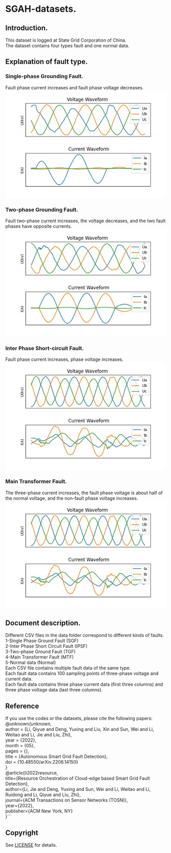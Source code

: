 # SGAH-datasets.
## Introduction.
This dataset is logged at State Grid Corporation of China.  
The dataset contains four types fault and one normal data.  

## Explanation of fault type.
### Single-phase Grounding Fault.  
Fault phase current increases and fault phase voltage decreases.  
![SGF](/images/SGF.jpg)
### Two-phase Grounding Fault.  
Fault two-phase current increases, the voltage decreases, and the two fault phases have opposite currents.  
![TGF](/images/TPF.jpg)  
### Inter Phase Short-circuit Fault.  
Fault phase current increases, phase voltage increases.  
![TGF](/images/IPSF.jpg)    
### Main Transformer Fault.  
The three-phase current increases, the fault phase voltage is about half of the normal voltage, and the non-fault phase voltage increases.  
![MTF](/images/IPSF.jpg)  
## Document description.  
Different CSV files in the data folder correspond to different kinds of faults.       
      1-Single Phase Ground Fault (SGF)     
      2-Inter Phase Short Circuit Fault (IPSF)     
      3-Two-phase Ground Fault (TGF)      
      4-Main Transformer Fault (MTF)      
      5-Normal data (Normal)    
Each CSV file contains multiple fault data of the same type.  
Each fault data contains 100 sampling points of three-phase voltage and current data.  
Each fault data contains three phase current data (first three columns) and three phase voltage data (last three columns).   

## Reference
If you use the codes or the datasets, please cite the following papers:   
      @unknown{unknown,        
               author = {Li, Qiyue and Deng, Yuxing and Liu, Xin and Sun, Wei and Li, Weitao and Li, Jie and Liu, Zhi},    
               year = {2022},      
               month = {05},     
               pages = {},     
               title = {Autonomous Smart Grid Fault Detection},   
               doi = {10.48550/arXiv.2206.14150}    
               }    
      @article{li2022resource,    
               title={Resource Orchestration of Cloud-edge based Smart Grid Fault Detection},    
               author={Li, Jie and Deng, Yuxing and Sun, Wei and Li, Weitao and Li, Ruidong and Li, Qiyue and Liu, Zhi},   
               journal={ACM Transactions on Sensor Networks (TOSN)},   
               year={2022},   
               publisher={ACM New York, NY}   
               }```    
## Copyright   
See [LICENSE](LICENSE) for details.

